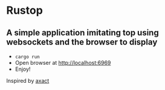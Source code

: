 # Rustop

## A simple application imitating top using websockets and the browser to display

- `cargo run`
- Open browser at [http://localhost:6969](http://localhost:6969)
- Enjoy!


Inspired by [axact](https://github.com/fasterthanlime/axact)
